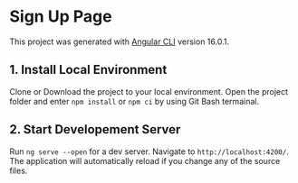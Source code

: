 # Sign Up Page

This project was generated with [Angular CLI](https://github.com/angular/angular-cli) version 16.0.1.

## 1. Install Local Environment

Clone or Download the project to your local environment. Open the project folder and enter `npm install` or `npm ci` by using Git Bash termainal.

## 2. Start Developement Server

Run `ng serve --open` for a dev server. Navigate to `http://localhost:4200/`. The application will automatically reload if you change any of the source files.
